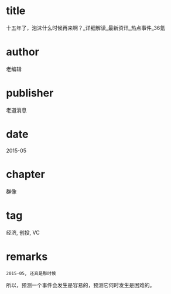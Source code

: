 # title
十五年了，泡沫什么时候再来啊？_详细解读_最新资讯_热点事件_36氪

# author
老编辑

# publisher
老道消息

# date
2015-05

# chapter
群像

# tag
经济, 创投, VC

# remarks
`2015-05, 还真是那时候`

所以，预测一个事件会发生是容易的，预测它何时发生是困难的。
